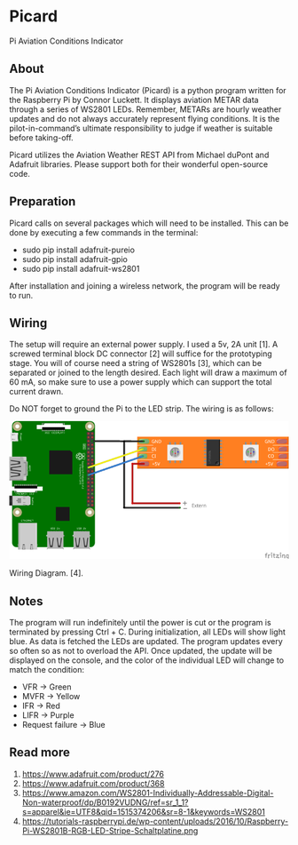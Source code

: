 # Picard
Pi Aviation Conditions Indicator

## About
The Pi Aviation Conditions Indicator (Picard) is a python program written for the Raspberry Pi by Connor Luckett. It displays aviation METAR data through a series of WS2801 LEDs. Remember, METARs are hourly weather updates and do not always accurately represent flying conditions. It is the pilot-in-command’s ultimate responsibility to judge if weather is suitable before taking-off.

Picard utilizes the Aviation Weather REST API from Michael duPont and Adafruit libraries. Please support both for their wonderful open-source code.

## Preparation
Picard calls on several packages which will need to be installed. This can be done by executing a few commands in the terminal:
*	sudo pip install adafruit-pureio
*	sudo pip install adafruit-gpio
*	sudo pip install adafruit-ws2801

After installation and joining a wireless network, the program will be ready to run.

## Wiring
The setup will require an external power supply. I used a 5v, 2A unit [1]. A screwed terminal block DC connector [2] will suffice for the prototyping stage. You will of course need a string of WS2801s [3], which can be separated or joined to the length desired. Each light will draw a maximum of 60 mA, so make sure to use a power supply which can support the total current drawn.

Do NOT forget to ground the Pi to the LED strip. The wiring is as follows:

![Picard](https://github.com/cobelu/Picard/blob/master/picard_wiring.png)

Wiring Diagram. [4].

## Notes
The program will run indefinitely until the power is cut or the program is terminated by pressing Ctrl + C. During initialization, all LEDs will show light blue. As data is fetched the LEDs are updated. The program updates every so often so as not to overload the API. Once updated, the update will be displayed on the console, and the color of the individual LED will change to match the condition:

*	VFR -> Green
*	MVFR -> Yellow
*	IFR -> Red
*	LIFR -> Purple
*	Request failure -> Blue

## Read more
1. https://www.adafruit.com/product/276
2. https://www.adafruit.com/product/368 
3. https://www.amazon.com/WS2801-Individually-Addressable-Digital-Non-waterproof/dp/B0192VUDNG/ref=sr_1_1?s=apparel&ie=UTF8&qid=1515374206&sr=8-1&keywords=WS2801 
4. https://tutorials-raspberrypi.de/wp-content/uploads/2016/10/Raspberry-Pi-WS2801B-RGB-LED-Stripe-Schaltplatine.png
